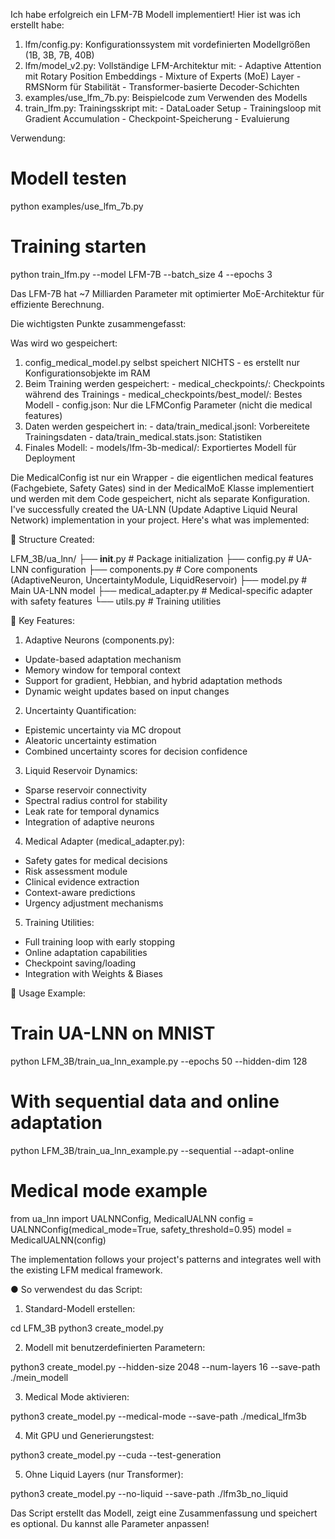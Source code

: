  Ich habe erfolgreich ein LFM-7B Modell implementiert! Hier ist was ich erstellt habe:

  1. lfm/config.py: Konfigurationssystem mit vordefinierten Modellgrößen (1B, 3B, 7B, 40B)
  2. lfm/model_v2.py: Vollständige LFM-Architektur mit:
    - Adaptive Attention mit Rotary Position Embeddings
    - Mixture of Experts (MoE) Layer
    - RMSNorm für Stabilität
    - Transformer-basierte Decoder-Schichten
  3. examples/use_lfm_7b.py: Beispielcode zum Verwenden des Modells
  4. train_lfm.py: Trainingsskript mit:
    - DataLoader Setup
    - Trainingsloop mit Gradient Accumulation
    - Checkpoint-Speicherung
    - Evaluierung

  Verwendung:

  # Modell testen
  python examples/use_lfm_7b.py

  # Training starten
  python train_lfm.py --model LFM-7B --batch_size 4 --epochs 3

  Das LFM-7B hat ~7 Milliarden Parameter mit optimierter MoE-Architektur für effiziente Berechnung.

Die wichtigsten Punkte zusammengefasst:

  Was wird wo gespeichert:

  1. config_medical_model.py selbst speichert NICHTS - es erstellt nur Konfigurationsobjekte im RAM
  2. Beim Training werden gespeichert:
    - medical_checkpoints/: Checkpoints während des Trainings
    - medical_checkpoints/best_model/: Bestes Modell
    - config.json: Nur die LFMConfig Parameter (nicht die medical features)
  3. Daten werden gespeichert in:
    - data/train_medical.jsonl: Vorbereitete Trainingsdaten
    - data/train_medical.stats.json: Statistiken
  4. Finales Modell:
    - models/lfm-3b-medical/: Exportiertes Modell für Deployment

  Die MedicalConfig ist nur ein Wrapper - die eigentlichen medical features (Fachgebiete, Safety Gates) sind in der
   MedicalMoE Klasse implementiert und werden mit dem Code gespeichert, nicht als separate Konfiguration.
 I've successfully created the UA-LNN (Update Adaptive Liquid Neural Network) implementation in your project.
  Here's what was implemented:

  📁 Structure Created:

  LFM_3B/ua_lnn/
  ├── __init__.py          # Package initialization
  ├── config.py           # UA-LNN configuration
  ├── components.py       # Core components (AdaptiveNeuron, UncertaintyModule, LiquidReservoir)
  ├── model.py           # Main UA-LNN model
  ├── medical_adapter.py  # Medical-specific adapter with safety features
  └── utils.py           # Training utilities

  🔑 Key Features:

  1. Adaptive Neurons (components.py):

  - Update-based adaptation mechanism
  - Memory window for temporal context
  - Support for gradient, Hebbian, and hybrid adaptation methods
  - Dynamic weight updates based on input changes

  2. Uncertainty Quantification:

  - Epistemic uncertainty via MC dropout
  - Aleatoric uncertainty estimation
  - Combined uncertainty scores for decision confidence

  3. Liquid Reservoir Dynamics:

  - Sparse reservoir connectivity
  - Spectral radius control for stability
  - Leak rate for temporal dynamics
  - Integration of adaptive neurons

  4. Medical Adapter (medical_adapter.py):

  - Safety gates for medical decisions
  - Risk assessment module
  - Clinical evidence extraction
  - Context-aware predictions
  - Urgency adjustment mechanisms

  5. Training Utilities:

  - Full training loop with early stopping
  - Online adaptation capabilities
  - Checkpoint saving/loading
  - Integration with Weights & Biases

  🚀 Usage Example:

  # Train UA-LNN on MNIST
  python LFM_3B/train_ua_lnn_example.py --epochs 50 --hidden-dim 128

  # With sequential data and online adaptation
  python LFM_3B/train_ua_lnn_example.py --sequential --adapt-online

  # Medical mode example
  from ua_lnn import UALNNConfig, MedicalUALNN
  config = UALNNConfig(medical_mode=True, safety_threshold=0.95)
  model = MedicalUALNN(config)

  The implementation follows your project's patterns and integrates well with the existing LFM medical framework.

● So verwendest du das Script:

  1. Standard-Modell erstellen:

  cd LFM_3B
  python3 create_model.py

  2. Modell mit benutzerdefinierten Parametern:

  python3 create_model.py --hidden-size 2048 --num-layers 16 --save-path ./mein_modell

  3. Medical Mode aktivieren:

  python3 create_model.py --medical-mode --save-path ./medical_lfm3b

  4. Mit GPU und Generierungstest:

  python3 create_model.py --cuda --test-generation

  5. Ohne Liquid Layers (nur Transformer):

  python3 create_model.py --no-liquid --save-path ./lfm3b_no_liquid

  Das Script erstellt das Modell, zeigt eine Zusammenfassung und speichert es optional. Du kannst alle Parameter
  anpassen!